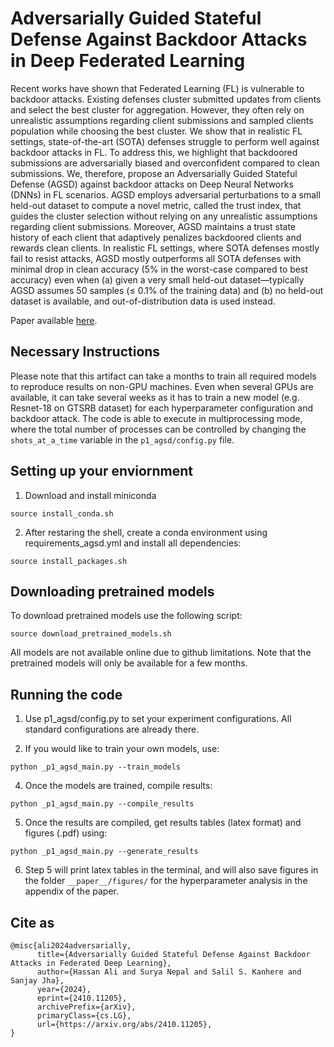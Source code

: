 # Adversarially Guided Stateful Defense Against Backdoor Attacks in Deep Federated Learning

Recent works have shown that Federated Learning (FL) is vulnerable to backdoor attacks. Existing defenses cluster submitted updates from clients and select the best cluster for aggregation. However, they often rely on unrealistic assumptions regarding client submissions and sampled clients population while choosing the best cluster. We show that in realistic FL settings, state-of-the-art (SOTA) defenses struggle to perform well against backdoor attacks in FL. To address this, we highlight that backdoored submissions are adversarially biased and overconfident compared to clean submissions. We, therefore, propose an Adversarially Guided Stateful Defense (AGSD) against backdoor attacks on Deep Neural Networks (DNNs) in FL scenarios. AGSD employs adversarial perturbations to a small held-out dataset to compute a novel metric, called the trust index, that guides the cluster selection without relying on any unrealistic assumptions regarding client submissions. Moreover, AGSD maintains a trust state history of each client that adaptively penalizes backdoored clients and rewards clean clients. In realistic FL settings, where SOTA defenses mostly fail to resist attacks, AGSD mostly outperforms all SOTA defenses with minimal drop in clean accuracy (5% in the worst-case compared to best accuracy) even when (a) given a very small held-out dataset—typically AGSD assumes 50 samples (≤ 0.1% of the training data) and (b) no held-out dataset is available, and out-of-distribution data is used instead.

Paper available [here](https://arxiv.org/abs/2410.11205).

## Necessary Instructions

Please note that this artifact can take a months to train all required models to reproduce results on non-GPU machines. Even when several GPUs are available, it can take several weeks as it has to train a new model (e.g. Resnet-18 on GTSRB dataset) for each hyperparameter configuration and backdoor attack. The code is able to execute in multiprocessing mode, where the total number of processes can be controlled by changing the ```shots_at_a_time``` variable in the ```p1_agsd/config.py``` file.


## Setting up your enviornment
1. Download and install miniconda
```
source install_conda.sh
```

2. After restaring the shell, create a conda environment using requirements_agsd.yml and install all dependencies:
```
source install_packages.sh
```

## Downloading pretrained models
To download pretrained models use the following script:
```
source download_pretrained_models.sh
```
All models are not available online due to github limitations. Note that the pretrained models will only be available for a few months.

## Running the code
1. Use p1_agsd/config.py to set your experiment configurations. All standard configurations are already there.

2. If you would like to train your own models, use:
```
python _p1_agsd_main.py --train_models
```

4. Once the models are trained, compile results:
```
python _p1_agsd_main.py --compile_results
```

5. Once the results are compiled, get results tables (latex format) and figures (.pdf) using:
```
python _p1_agsd_main.py --generate_results
```

6. Step 5 will print latex tables in the terminal, and will also save figures in the folder ```__paper__/figures/``` for the hyperparameter analysis in the appendix of the paper.

## Cite as
```
@misc{ali2024adversarially,
      title={Adversarially Guided Stateful Defense Against Backdoor Attacks in Federated Deep Learning}, 
      author={Hassan Ali and Surya Nepal and Salil S. Kanhere and Sanjay Jha},
      year={2024},
      eprint={2410.11205},
      archivePrefix={arXiv},
      primaryClass={cs.LG},
      url={https://arxiv.org/abs/2410.11205}, 
}
```

